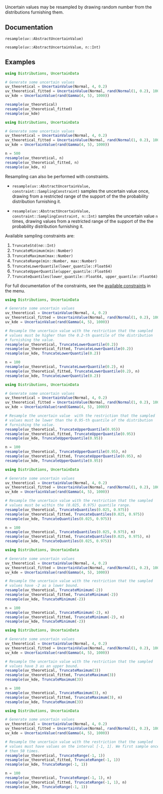 Uncertain values may be resampled by drawing random number from the distributions
furnishing them.

## Documentation

```@docs 
resample(uv::AbstractUncertainValue)
```

```@docs 
resample(uv::AbstractUncertainValue, n::Int)
```

## Examples

``` julia tab="Resample once"
using Distributions, UncertainData

# Generate some uncertain values
uv_theoretical = UncertainValue(Normal, 4, 0.2)
uv_theoretical_fitted = UncertainValue(Normal, rand(Normal(1, 0.2), 1000))
uv_kde = UncertainValue(rand(Gamma(4, 5), 1000))

resample(uv_theoretical)
resample(uv_theoretical_fitted)
resample(uv_kde)
```

``` julia tab="Resample n times"
using Distributions, UncertainData

# Generate some uncertain values
uv_theoretical = UncertainValue(Normal, 4, 0.2)
uv_theoretical_fitted = UncertainValue(Normal, rand(Normal(1, 0.2), 1000))
uv_kde = UncertainValue(rand(Gamma(4, 5), 1000))

n = 500
resample(uv_theoretical, n)
resample(uv_theoretical_fitted, n)
resample(uv_kde, n)
```

Resampling can also be performed with constraints.

- `resample(uv::AbstractUncertainValue, constraint::SamplingConstraint)`
    samples the uncertain value once, drawing from a restricted
    range of the support of the the probability distribution furnishing it.

- `resample(uv::AbstractUncertainValue, constraint::SamplingConstraint, n::Int)`
    samples the uncertain value `n` times, drawing values from a restricted
    range of the support of the the probability distribution furnishing it.

Available sampling constraints are:
1. `TruncateStd(nσ::Int)`
2. `TruncateMinimum(min::Number)`
3. `TruncateMaximum(max::Number)`
4. `TruncateRange(min::Number, max::Number)`
5. `TruncateLowerQuantile(lower_quantile::Float64)`
6. `TruncateUpperQuantile(upper_quantile::Float64)`
7. `TruncateQuantiles(lower_quantile::Float64, upper_quantile::Float64)`

For full documentation of the constraints, see the 
[available constraints](../sampling_constraints/available_constraints.md) in the menu.


``` julia tab="Lower quantile"
using Distributions, UncertainData

# Generate some uncertain values
uv_theoretical = UncertainValue(Normal, 4, 0.2)
uv_theoretical_fitted = UncertainValue(Normal, rand(Normal(1, 0.2), 1000))
uv_kde = UncertainValue(rand(Gamma(4, 5), 1000))

# Resample the uncertain value with the restriction that the sampled
# values must be higher than the 0.2-th quantile of the distribution
# furnishing the value.
resample(uv_theoretical, TruncateLowerQuantile(0.2))
resample(uv_theoretical_fitted, TruncateLowerQuantile(0.2))
resample(uv_kde, TruncateLowerQuantile(0.2))

n = 100
resample(uv_theoretical, TruncateLowerQuantile(0.2), n)
resample(uv_theoretical_fitted, TruncateLowerQuantile(0.2), n)
resample(uv_kde, TruncateLowerQuantile(0.2))


```

``` julia tab="Upper quantile"
using Distributions, UncertainData

# Generate some uncertain values
uv_theoretical = UncertainValue(Normal, 4, 0.2)
uv_theoretical_fitted = UncertainValue(Normal, rand(Normal(1, 0.2), 1000))
uv_kde = UncertainValue(rand(Gamma(4, 5), 1000))

# Resample the uncertain value  with the restriction that the sampled
# values must be lower than the 0.95-th quantile of the distribution
# furnishing the value.
resample(uv_theoretical, TruncateUpperQuantile(0.95))
resample(uv_theoretical_fitted, TruncateUpperQuantile(0.95))
resample(uv_kde, TruncateUpperQuantile(0.95))

n = 100
resample(uv_theoretical, TruncateUpperQuantile(0.95), n)
resample(uv_theoretical_fitted, TruncateUpperQuantile(0.95), n)
resample(uv_kde, TruncateUpperQuantile(0.95))
```

``` julia tab="Quantile range"
using Distributions, UncertainData

# Generate some uncertain values
uv_theoretical = UncertainValue(Normal, 4, 0.2)
uv_theoretical_fitted = UncertainValue(Normal, rand(Normal(1, 0.2), 1000))
uv_kde = UncertainValue(rand(Gamma(4, 5), 1000))

# Resample the uncertain value with the restriction that the sampled
# values must be within the (0.025, 0.975) quantile range.
resample(uv_theoretical, TruncateQuantiles(0.025, 0.975))
resample(uv_theoretical_fitted, TruncateQuantiles(0.025, 0.975))
resample(uv_kde, TruncateQuantiles(0.025, 0.975))

n = 100
resample(uv_theoretical, TruncateQuantiles(0.025, 0.975), n)
resample(uv_theoretical_fitted, TruncateQuantiles(0.025, 0.975), n)
resample(uv_kde, TruncateQuantiles(0.025, 0.975))
```

``` julia tab="Minimum"
using Distributions, UncertainData

# Generate some uncertain values
uv_theoretical = UncertainValue(Normal, 4, 0.2)
uv_theoretical_fitted = UncertainValue(Normal, rand(Normal(1, 0.2), 1000))
uv_kde = UncertainValue(rand(Gamma(4, 5), 1000))

# Resample the uncertain value with the restriction that the sampled
# values have -2 as a lower bound.
resample(uv_theoretical, TruncateMinimum(-2))
resample(uv_theoretical_fitted, TruncateMinimum(-2))
resample(uv_kde, TruncateMinimum(-2))

n = 100
resample(uv_theoretical, TruncateMinimum(-2), n)
resample(uv_theoretical_fitted, TruncateMinimum(-2), n)
resample(uv_kde, TruncateMinimum(-2))
```

``` julia tab="Maximum"
using Distributions, UncertainData

# Generate some uncertain values
uv_theoretical = UncertainValue(Normal, 4, 0.2)
uv_theoretical_fitted = UncertainValue(Normal, rand(Normal(1, 0.2), 1000))
uv_kde = UncertainValue(rand(Gamma(4, 5), 1000))

# Resample the uncertain value with the restriction that the sampled
# values have 3 as an upper bound.
resample(uv_theoretical, TruncateMaximum(3))
resample(uv_theoretical_fitted, TruncateMaximum(3))
resample(uv_kde, TruncateMaximum(3))

n = 100
resample(uv_theoretical, TruncateMaximum(3), n)
resample(uv_theoretical_fitted, TruncateMaximum(3), n)
resample(uv_kde, TruncateMaximum(3))
```


``` julia tab="Range"
using Distributions, UncertainData

# Generate some uncertain values
uv_theoretical = UncertainValue(Normal, 4, 0.2)
uv_theoretical_fitted = UncertainValue(Normal, rand(Normal(1, 0.2), 1000))
uv_kde = UncertainValue(rand(Gamma(4, 5), 1000))

# Resample the uncertain value with the restriction that the sampled
# values must have values on the interval [-1, 1]. We first sample once,
# then 50 times.
resample(uv_theoretical, TruncateRange(-1, 1))
resample(uv_theoretical_fitted, TruncateRange(-1, 1))
resample(uv_kde, TruncateRange(-1, 1))

n = 100
resample(uv_theoretical, TruncateRange(-1, 1), n)
resample(uv_theoretical_fitted, TruncateRange(-1, 1), n)
resample(uv_kde, TruncateRange(-1, 1))
```
